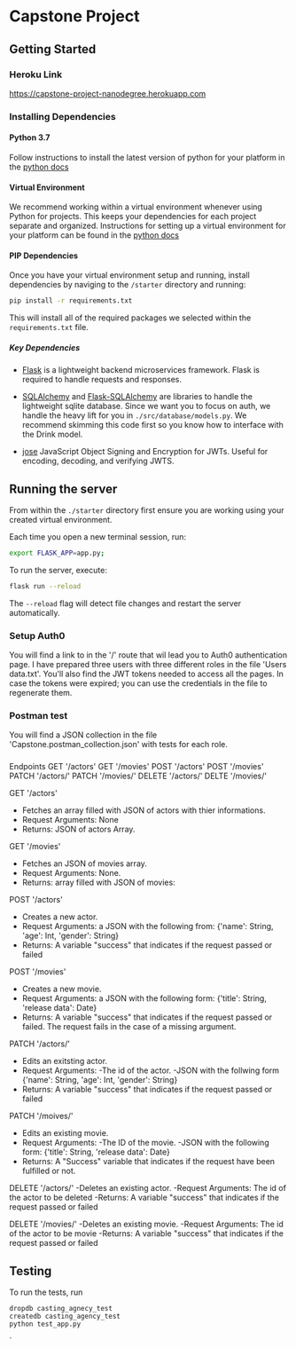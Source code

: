 # Capstone Project

## Getting Started

### Heroku Link

https://capstone-project-nanodegree.herokuapp.com

### Installing Dependencies

#### Python 3.7

Follow instructions to install the latest version of python for your platform in the [python docs](https://docs.python.org/3/using/unix.html#getting-and-installing-the-latest-version-of-python)

#### Virtual Environment

We recommend working within a virtual environment whenever using Python for projects. This keeps your dependencies for each project separate and organized. Instructions for setting up a virtual environment for your platform can be found in the [python docs](https://packaging.python.org/guides/installing-using-pip-and-virtual-environments/)

#### PIP Dependencies

Once you have your virtual environment setup and running, install dependencies by naviging to the `/starter` directory and running:

```bash
pip install -r requirements.txt
```

This will install all of the required packages we selected within the `requirements.txt` file.

##### Key Dependencies

- [Flask](http://flask.pocoo.org/) is a lightweight backend microservices framework. Flask is required to handle requests and responses.

- [SQLAlchemy](https://www.sqlalchemy.org/) and [Flask-SQLAlchemy](https://flask-sqlalchemy.palletsprojects.com/en/2.x/) are libraries to handle the lightweight sqlite database. Since we want you to focus on auth, we handle the heavy lift for you in `./src/database/models.py`. We recommend skimming this code first so you know how to interface with the Drink model.

- [jose](https://python-jose.readthedocs.io/en/latest/) JavaScript Object Signing and Encryption for JWTs. Useful for encoding, decoding, and verifying JWTS.

## Running the server

From within the `./starter` directory first ensure you are working using your created virtual environment.

Each time you open a new terminal session, run:

```bash
export FLASK_APP=app.py;
```

To run the server, execute:

```bash
flask run --reload
```

The `--reload` flag will detect file changes and restart the server automatically.


### Setup Auth0

You will find a link to in the '/' route that wil lead you to Auth0 authentication page. I have prepared three users with three different roles in the file 'Users data.txt'. You'll also find the JWT tokens needed to access all the pages. In case the tokens were expired; you can use the credentials in the file to regenerate them.

### Postman test

You will find a JSON collection in the file 'Capstone.postman_collection.json' with tests for each role.

###

Endpoints
GET '/actors'
GET '/movies'
POST '/actors'
POST '/movies'
PATCH '/actors/<id>'
PATCH '/movies/<id>'
DELETE '/actors/<id>'
DELTE '/movies/<id>'

GET '/actors'
- Fetches an array filled with JSON of actors with thier informations.
- Request Arguments: None
- Returns: JSON of actors Array. 

GET '/movies'
- Fetches an JSON of movies array.
- Request Arguments: None.
- Returns: array filled with JSON of movies: 

POST '/actors'
- Creates a new actor.
- Request Arguments: a JSON with the following from: {'name': String, 'age': Int, 'gender': String}
- Returns:  A variable "success" that indicates if the request passed or failed

POST '/movies'
- Creates a new movie.
- Request Arguments: a JSON with the following form: {'title': String, 'release data': Date}
- Returns: A variable "success" that indicates if the request passed or failed. The request fails in the case of a missing argument.

PATCH '/actors/<id>'
- Edits an exitsting actor.
- Request Arguments: 
-The id of the actor.
-JSON with the follwing form {'name': String, 'age': Int, 'gender': String}
- Returns:  A variable "success" that indicates if the request passed or failed

PATCH '/moives/<id>'
- Edits an existing movie.
- Request Arguments: 
-The ID of the movie.
-JSON with the following form: {'title': String, 'release data': Date}
- Returns: A "Success" variable that indicates if the request have been fulfilled or not.

DELETE '/actors/<id>'
-Deletes an existing actor.
-Request Arguments: The id of the actor to be deleted
-Returns:  A variable "success" that indicates if the request passed or failed

DELETE '/movies/<id>'
-Deletes an existing movie.
-Request Arguments: The id of the actor to be movie
-Returns:  A variable "success" that indicates if the request passed or failed


## Testing
To run the tests, run
```
dropdb casting_agnecy_test
createdb casting_agency_test
python test_app.py
```
`